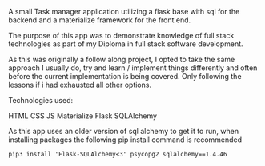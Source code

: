 A small Task manager application utilizing a flask base with sql for the backend and a materialize framework for the front end. 

The purpose of this app was to demonstrate knowledge of full stack technologies as part of my Diploma in full stack software development.

As this was originally a follow along project, I opted to take the same approach I usually do, try and learn / implement things differently
and often before the current implementation is being covered. Only following the lessons if i had exhausted all other options.

Technologies used:

HTML
CSS
JS
Materialize
Flask
SQLAlchemy

As this app uses an older version of sql alchemy to get it to run, when installing packages the following pip install command is
recommended

```
pip3 install 'Flask-SQLAlchemy<3' psycopg2 sqlalchemy==1.4.46
```